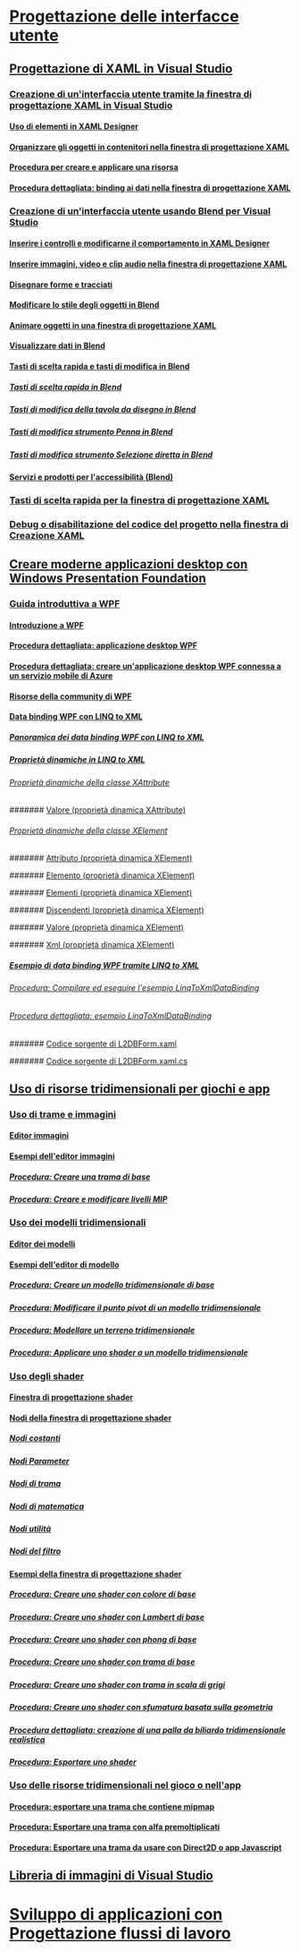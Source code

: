 # [Progettazione delle interfacce utente](designing-user-interfaces.md)

## [Progettazione di XAML in Visual Studio](designing-xaml-in-visual-studio.md)

### [Creazione di un'interfaccia utente tramite la finestra di progettazione XAML in Visual Studio](creating-a-ui-by-using-xaml-designer-in-visual-studio.md)

#### [Uso di elementi in XAML Designer](working-with-elements-in-xaml-designer.md)

#### [Organizzare gli oggetti in contenitori nella finestra di progettazione XAML](organize-objects-into-layout-containers-in-xaml-designer.md)

#### [Procedura per creare e applicare una risorsa](how-to-create-and-apply-a-resource.md)

#### [Procedura dettagliata: binding ai dati nella finestra di progettazione XAML](walkthrough-binding-to-data-in-xaml-designer.md)

### [Creazione di un'interfaccia utente usando Blend per Visual Studio](creating-a-ui-by-using-blend-for-visual-studio.md)

#### [Inserire i controlli e modificarne il comportamento in XAML Designer](insert-controls-and-modify-their-behavior-in-xaml-designer.md)

#### [Inserire immagini, video e clip audio nella finestra di progettazione XAML](insert-images-videos-and-audio-clips-in-xaml-designer.md)

#### [Disegnare forme e tracciati](draw-shapes-and-paths.md)

#### [Modificare lo stile degli oggetti in Blend](modify-the-style-of-objects-in-blend.md)

#### [Animare oggetti in una finestra di progettazione XAML](animate-objects-in-xaml-designer.md)

#### [Visualizzare dati in Blend](display-data-in-blend.md)

#### [Tasti di scelta rapida e tasti di modifica in Blend](keyboard-shortcuts-and-modifier-keys-in-blend.md)

##### [Tasti di scelta rapida in Blend](keyboard-shortcuts-in-blend.md)

##### [Tasti di modifica della tavola da disegno in Blend](artboard-modifier-keys-in-blend.md)

##### [Tasti di modifica strumento Penna in Blend](pen-tool-modifier-keys-in-blend.md)

##### [Tasti di modifica strumento Selezione diretta in Blend](direct-selection-tool-modifier-keys-in-blend.md)

#### [Servizi e prodotti per l'accessibilità (Blend)](accessibility-products-and-services-blend.md)

### [Tasti di scelta rapida per la finestra di progettazione XAML](keyboard-shortcuts-for-xaml-designer.md)

### [Debug o disabilitazione del codice del progetto nella finestra di Creazione XAML](debugging-or-disabling-project-code-in-xaml-designer.md)

## [Creare moderne applicazioni desktop con Windows Presentation Foundation](create-modern-desktop-applications-with-windows-presentation-foundation.md)

### [Guida introduttiva a WPF](getting-started-with-wpf.md)

#### [Introduzione a WPF](introduction-to-wpf.md)

#### [Procedura dettagliata: applicazione desktop WPF](walkthrough-my-first-wpf-desktop-application2.md)

#### [Procedura dettagliata: creare un'applicazione desktop WPF connessa a un servizio mobile di Azure](walkthrough-create-a-wpf-desktop-application-connected-to-an-azure-mobile-service.md)

#### [Risorse della community di WPF](wpf-community-resources.md)

#### [Data binding WPF con LINQ to XML](wpf-data-binding-with-linq-to-xml.md)

##### [Panoramica dei data binding WPF con LINQ to XML](wpf-data-binding-with-linq-to-xml-overview.md)

##### [Proprietà dinamiche in LINQ to XML](linq-to-xml-dynamic-properties.md)

###### [Proprietà dinamiche della classe XAttribute](xattribute-class-dynamic-properties.md)

####### [Valore (proprietà dinamica XAttribute)](value-xattribute-dynamic-property.md)

###### [Proprietà dinamiche della classe XElement](xelement-class-dynamic-properties.md)

####### [Attributo (proprietà dinamica XElement)](attribute-xelement-dynamic-property.md)

####### [Elemento (proprietà dinamica XElement)](element-xelement-dynamic-property.md)

####### [Elementi (proprietà dinamica XElement)](elements-xelement-dynamic-property.md)

####### [Discendenti (proprietà dinamica XElement)](descendants-xelement-dynamic-property.md)

####### [Valore (proprietà dinamica XElement)](value-xelement-dynamic-property.md)

####### [Xml (proprietà dinamica XElement)](xml-xelement-dynamic-property.md)

##### [Esempio di data binding WPF tramite LINQ to XML](wpf-data-binding-using-linq-to-xml-example.md)

###### [Procedura: Compilare ed eseguire l'esempio LinqToXmlDataBinding](how-to-build-and-run-the-linqtoxmldatabinding-example.md)

###### [Procedura dettagliata: esempio LinqToXmlDataBinding](walkthrough-linqtoxmldatabinding-example.md)

####### [Codice sorgente di L2DBForm.xaml](l2dbform-xaml-source-code.md)

####### [Codice sorgente di L2DBForm.xaml.cs](l2dbform-xaml-cs-source-code.md)

## [Uso di risorse tridimensionali per giochi e app](working-with-3-d-assets-for-games-and-apps.md)

### [Uso di trame e immagini](working-with-textures-and-images.md)

#### [Editor immagini](image-editor.md)

#### [Esempi dell'editor immagini](image-editor-examples.md)

##### [Procedura: Creare una trama di base](how-to-create-a-basic-texture.md)

##### [Procedura: Creare e modificare livelli MIP](how-to-create-and-modify-mip-levels.md)

### [Uso dei modelli tridimensionali](working-with-3-d-models.md)

#### [Editor dei modelli](model-editor.md)

#### [Esempi dell'editor di modello](model-editor-examples.md)

##### [Procedura: Creare un modello tridimensionale di base](how-to-create-a-basic-3-d-model.md)

##### [Procedura: Modificare il punto pivot di un modello tridimensionale](how-to-modify-the-pivot-point-of-a-3-d-model.md)

##### [Procedura: Modellare un terreno tridimensionale](how-to-model-3-d-terrain.md)

##### [Procedura: Applicare uno shader a un modello tridimensionale](how-to-apply-a-shader-to-a-3-d-model.md)

### [Uso degli shader](working-with-shaders.md)

#### [Finestra di progettazione shader](shader-designer.md)

#### [Nodi della finestra di progettazione shader](shader-designer-nodes.md)

##### [Nodi costanti](constant-nodes.md)

##### [Nodi Parameter](parameter-nodes.md)

##### [Nodi di trama](texture-nodes.md)

##### [Nodi di matematica](math-nodes.md)

##### [Nodi utilità](utility-nodes.md)

##### [Nodi del filtro](filter-nodes.md)

#### [Esempi della finestra di progettazione shader](shader-designer-examples.md)

##### [Procedura: Creare uno shader con colore di base](how-to-create-a-basic-color-shader.md)

##### [Procedura: Creare uno shader con Lambert di base](how-to-create-a-basic-lambert-shader.md)

##### [Procedura: Creare uno shader con phong di base](how-to-create-a-basic-phong-shader.md)

##### [Procedura: Creare uno shader con trama di base](how-to-create-a-basic-texture-shader.md)

##### [Procedura: Creare uno shader con trama in scala di grigi](how-to-create-a-grayscale-texture-shader.md)

##### [Procedura: Creare uno shader con sfumatura basata sulla geometria](how-to-create-a-geometry-based-gradient-shader.md)

##### [Procedura dettagliata: creazione di una palla da biliardo tridimensionale realistica](walkthrough-creating-a-realistic-3-d-billiard-ball.md)

##### [Procedura: Esportare uno shader](how-to-export-a-shader.md)

### [Uso delle risorse tridimensionali nel gioco o nell'app](using-3-d-assets-in-your-game-or-app.md)

#### [Procedura: esportare una trama che contiene mipmap](how-to-export-a-texture-that-contains-mipmaps.md)

#### [Procedura: Esportare una trama con alfa premoltiplicati](how-to-export-a-texture-that-has-premultiplied-alpha.md)

#### [Procedura: Esportare una trama da usare con Direct2D o app Javascript](how-to-export-a-texture-for-use-with-direct2d-or-javascipt-apps.md)

## [Libreria di immagini di Visual Studio](the-visual-studio-image-library.md)

# [Sviluppo di applicazioni con Progettazione flussi di lavoro](../workflow-designer/developing-applications-with-the-workflow-designer.md)

